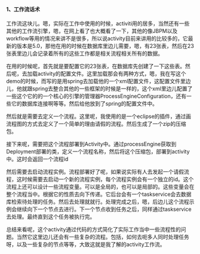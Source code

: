 #### 1、工作流话术

工作流这块儿。嗯，实际在工作中使用的时候，activiti用的居多，当然还有一些其他的工作流引擎，嗯，在网上看了也大概看了一下，其他的像JBPM以及workflow等用的情况来讲不是很多，所以说activity目前来讲用的比较多的，它最新的版本是5.0，那他在用的时候在数据库里边儿需要，嗯，有23张表，然后在23张表里边儿会记录着所有的这些工作都是相关流程相关所有的数据。

在用的时候呢，首先就是要配置它的23张表，在数据库先创建了一下这些表。然后呢，去加载activity的配置文件。这里加载那会有两种方式，嗯，我在写这个demo的时候，而写的是用spring去加载他的一个xml配置文件，这配置文件里边儿，他就跟spring去整合其他的一些框架的时候是一样的，这个xml里边儿配置了一些这个它的的一个核心的引擎的管理器ProcessEngineConfiguration，还有一些它的数据库连接啊等等。然后给他放到了spring的配置文件中。

然后就是需要去定义一个流程。这里呢，我使用的是一个eclipse的插件，通过画流程图的方式去定义了一个简单的理由请假的流程。然后生成了一个zip的压缩包。

接下来呢，需要把这个流程部署到Activity中。通过processEngine获取到Deployment部署的类，定义一个流程名称，然后将这个压缩包，部署到activity中。这时会返回一个流程id

然后需要去启动流程实例。流程部署好了呢，如果说实际有人去发起一个请假流程，这时候需要去启动一个新的流程实例，每个流程实例会有一个独立的id。这个流程上还可以设计一些流程变量。可以是全局的，也可以是局部的。这些变量会在整个流程当中。根据它的性质去向下传递。它后台会有一个taskservice会去数据库检索待处理的任务。然后去处理就就行。处理完成之后，嗯，后边儿这个流程示例会继续向下一个节点去进行。下一个节点收到任务之后，同样通过taskservice去处理。最终直到这个任务被执行完。

总结来看呢，这个activity通过代码的方式简化了实际工作当中一些流程性的问题。当然它这里边儿还会有一些复杂的流程。包括，如何去呃多人同时处理任务呀，以及一些复杂的节点等等，大致这就是我了解的activity工作流。